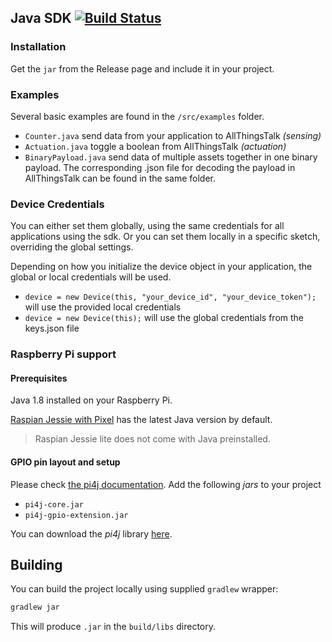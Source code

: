 Java SDK [![Build Status](https://travis-ci.org/allthingstalk/java-sdk.svg?branch=master)](https://travis-ci.org/allthingstalk/java-sdk)
---

### Installation

Get the `jar` from the Release page and include it in your project.

### Examples

Several basic examples are found in the `/src/examples` folder.
* `Counter.java` send data from your application to AllThingsTalk _(sensing)_
* `Actuation.java` toggle a boolean from AllThingsTalk _(actuation)_
* `BinaryPayload.java` send data of multiple assets together in one binary payload. The corresponding .json file for decoding the payload in AllThingsTalk can be found in the same folder.

### Device Credentials

You can either set them globally, using the same credentials for all applications using the sdk.
Or you can set them locally in a specific sketch, overriding the global settings.

Depending on how you initialize the device object in your application, the global or local credentials will be used.

* `device = new Device(this, "your_device_id", "your_device_token");` will use the provided local credentials
* `device = new Device(this);` will use the global credentials from the keys.json file

### Raspberry Pi support

#### Prerequisites

Java 1.8 installed on your Raspberry Pi.

[Raspian Jessie with Pixel](https://www.raspberrypi.org/downloads/raspbian/) has the latest Java version by default.

> Raspian Jessie lite does not come with Java preinstalled.

#### GPIO pin layout and setup

Please check [the pi4j documentation](http://pi4j.com/example/control.html).
Add the following _jars_ to your project
* `pi4j-core.jar`
* `pi4j-gpio-extension.jar`

You can download the _pi4j_ library [here](http://pi4j.com/download.html).

## Building

You can build the project locally using supplied `gradlew` wrapper:

```bash
gradlew jar
```

This will produce `.jar` in the `build/libs` directory.